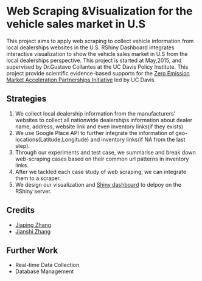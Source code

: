 # Web Scraping &Visualization for the vehicle sales market in U.S

This project aims to apply web scraping to collect vehicle information from local dealerships websites in the U.S. RShiny Dashboard
integrates interactive visualization to show the vehicle sales market in U.S from the local dealerships perspective. This project is
started at May,2015, and supervised by Dr.Gustavo Collantes at the UC Davis Policy Institute. This project provide scientific evidence-based 
supports for the [Zero Emission Market Acceleration Partnerships Initiative](http://zeroemissionmap.ucdavis.edu/) led by UC Davis. 

## Strategies

1. We collect local dealership information from the manufacturers' websites to collect all nationwide dealerships information about dealer name, address, website
link and even inventory links(if they exists)
2. We use Google Place API to further integrate the information of geo-locations(Latitude,Longitude) and inventory links(if NA from the last step).
3. Through our experiments and test case, we summarise and break down web-scraping cases based on their common url patterns in inventory links.
4. After we tackled each case study of web scraping, we can integrate them to a scraper.
5. We design our visualization and [Shiny dashboard](https://rshiny-jp.shinyapps.io/EVdashboard) to delpoy on the RShiny server.

## Credits

+ [Jiaping Zhang](https://github.com/jpzhangvincent)
+ [Jianshi Zhang](https://github.com/JaneJianshi)

## Further Work

- Real-time Data Collection
- Database Management


